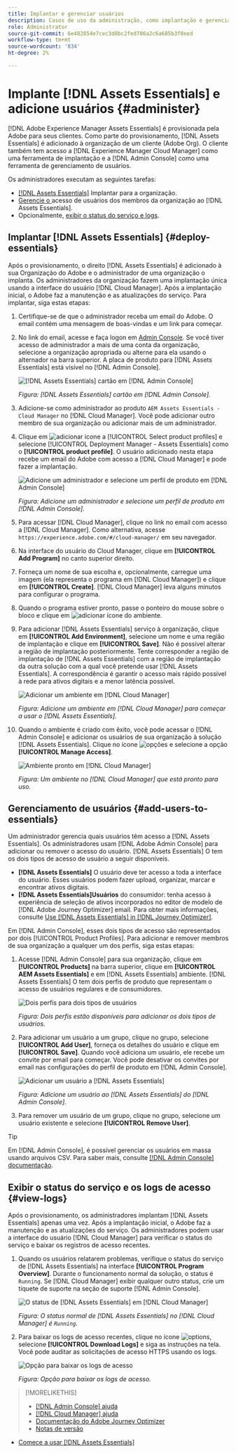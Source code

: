 ```yaml
---
title: Implantar e gerenciar usuários
description: Casos de uso da administração, como implantação e gerenciamento de usuários em [!DNL Assets Essentials].
role: Administrator
source-git-commit: 6e482854e7cec3d8bc2fed786a2c6a685b3f8eed
workflow-type: tm+mt
source-wordcount: '834'
ht-degree: 2%

---
```



# Implante [!DNL Assets Essentials] e adicione usuários {#administer}

[!DNL Adobe Experience Manager Assets Essentials] é provisionada pela Adobe para seus clientes. Como parte do provisionamento, [!DNL Assets Essentials] é adicionado à organização de um cliente (Adobe Org). O cliente também tem acesso a [!DNL Experience Manager Cloud Manager] como uma ferramenta de implantação e a [!DNL Admin Console] como uma ferramenta de gerenciamento de usuários.

Os administradores executam as seguintes tarefas:

* [ [!DNL Assets Essentials]](#deploy-essentials) Implantar para a organização.
* [Gerencie o ](#add-users-to-essentials) acesso de usuários dos membros da organização ao  [!DNL Assets Essentials].
* Opcionalmente, [exibir o status do serviço e logs](#view-logs).

## Implantar [!DNL Assets Essentials] {#deploy-essentials}

Após o provisionamento, o direito [!DNL Assets Essentials] é adicionado à sua Organização do Adobe e o administrador de uma organização o implanta. Os administradores da organização fazem uma implantação única usando a interface do usuário [!DNL Cloud Manager]. Após a implantação inicial, o Adobe faz a manutenção e as atualizações do serviço. Para implantar, siga estas etapas:

1. Certifique-se de que o administrador receba um email do Adobe. O email contém uma mensagem de boas-vindas e um link para começar.

1. No link do email, acesse e faça logon em [Admin Console](https://adminconsole.adobe.com). Se você tiver acesso de administrador a mais de uma conta da organização, selecione a organização apropriada ou alterne para ela usando o alternador na barra superior. A placa de produto para [!DNL Assets Essentials] está visível no [!DNL Admin Console].

   ![[!DNL Assets Essentials] cartão em  [!DNL Admin Console]](assets/essentials-in-admin-console.png)

   *Figura:  [!DNL Assets Essentials] cartão em  [!DNL Admin Console].*

1. Adicione-se como administrador ao produto `AEM Assets Essentials - Cloud Manager` no [!DNL Cloud Manager]. Você pode adicionar outro membro de sua organização ou adicionar mais de um administrador.

1. Clique em ![adicionar ícone](assets/do-not-localize/add-icon.svg) a [!UICONTROL Select product profiles] e selecione [!UICONTROL Deployment Manager - Assets Essentials] como o **[!UICONTROL product profile]**. O usuário adicionado nesta etapa recebe um email do Adobe com acesso a [!DNL Cloud Manager] e pode fazer a implantação.

   ![Adicione um administrador e selecione um perfil de produto em  [!DNL Admin Console]](assets/adminconsole-user1.png)

   *Figura: Adicione um administrador e selecione um perfil de produto em  [!DNL Admin Console].*

1. Para acessar [!DNL Cloud Manager], clique no link no email com acesso a [!DNL Cloud Manager]. Como alternativa, acesse `https://experience.adobe.com/#/cloud-manager/` em seu navegador.

1. Na interface do usuário do Cloud Manager, clique em **[!UICONTROL Add Program]** no canto superior direito.

1. Forneça um nome de sua escolha e, opcionalmente, carregue uma imagem (ela representa o programa em [!DNL Cloud Manager]) e clique em **[!UICONTROL Create]**. [!DNL Cloud Manager] leva alguns minutos para configurar o programa.

1. Quando o programa estiver pronto, passe o ponteiro do mouse sobre o bloco e clique em ![adicionar ícone do ambiente](assets/do-not-localize/add-environment-icon.png).

1. Para adicionar [!DNL Assets Essentials] serviço à organização, clique em **[!UICONTROL Add Environment]**, selecione um nome e uma região de implantação e clique em **[!UICONTROL Save]**. Não é possível alterar a região de implantação posteriormente. Tente corresponder a região de implantação de [!DNL Assets Essentials] com a região de implantação da outra solução com a qual você pretende usar [!DNL Assets Essentials]. A correspondência é garantir o acesso mais rápido possível à rede para ativos digitais e a menor latência possível.

   ![Adicionar um ambiente em  [!DNL Cloud Manager]](assets/cloudmanager-add-environment-for-essentials.png)

   *Figura: Adicione um ambiente em  [!DNL Cloud Manager] para começar a usar o  [!DNL Assets Essentials].*

1. Quando o ambiente é criado com êxito, você pode acessar o [!DNL Admin Console] e adicionar os usuários de sua organização à solução [!DNL Assets Essentials]. Clique no ícone ![opções](assets/do-not-localize/options-ellipses-icon.png) e selecione a opção **[!UICONTROL Manage Access]**.

   ![Ambiente pronto em  [!DNL Cloud Manager]](assets/cloudmanager-manage-access-essentials.png)

   *Figura: Um ambiente no  [!DNL Cloud Manager] que está pronto para uso.*

## Gerenciamento de usuários {#add-users-to-essentials}

Um administrador gerencia quais usuários têm acesso a [!DNL Assets Essentials]. Os administradores usam [!DNL Adobe Admin Console] para adicionar ou remover o acesso do usuário. [!DNL Assets Essentials] O tem os dois tipos de acesso de usuário a seguir disponíveis.

* **[!DNL Assets Essentials]** O usuário deve ter acesso a toda a interface do usuário. Esses usuários podem fazer upload, organizar, marcar e encontrar ativos digitais.
* **[!DNL Assets Essentials]Usuários** do consumidor: tenha acesso à experiência de seleção de ativos incorporados no editor de modelo de  [!DNL Adobe Journey Optimizer] email. Para obter mais informações, consulte [Use [!DNL Assets Essentials] in [!DNL Journey Optimizer]](https://experienceleague.adobe.com/docs/journey-optimizer/using/create-messages/assets-essentials.html).

Em [!DNL Admin Console], esses dois tipos de acesso são representados por dois [!UICONTROL Product Profiles]. Para adicionar e remover membros de sua organização a qualquer um dos perfis, siga estas etapas:

1. Acesse [!DNL Admin Console] para sua organização, clique em **[!UICONTROL Products]** na barra superior, clique em **[!UICONTROL AEM Assets Essentials]** e em [!DNL Assets Essentials] ambiente. [!DNL Assets Essentials] O tem dois perfis de produto que representam o acesso de usuários regulares e de consumidores.

   ![Dois perfis para dois tipos de usuários](assets/adminconsole-user-types.png)

   *Figura: Dois perfis estão disponíveis para adicionar os dois tipos de usuários.*

1. Para adicionar um usuário a um grupo, clique no grupo, selecione **[!UICONTROL Add User]**, forneça os detalhes do usuário e clique em **[!UICONTROL Save]**. Quando você adiciona um usuário, ele recebe um convite por email para começar. Você pode desativar os convites por email nas configurações do perfil de produto em [!DNL Admin Console].

   ![Adicionar um usuário a  [!DNL Assets Essentials]](assets/adminconsole-add-user.png)

   *Figura: Adicione um usuário ao  [!DNL Assets Essentials] do  [!DNL Admin Console].*

1. Para remover um usuário de um grupo, clique no grupo, selecione um usuário existente e selecione **[!UICONTROL Remove User]**.

>[!TIP]
>
>Em [!DNL Admin Console], é possível gerenciar os usuários em massa usando arquivos CSV. Para saber mais, consulte [[!DNL Admin Console] documentação](https://helpx.adobe.com/enterprise/using/accounts.html).

## Exibir o status do serviço e os logs de acesso {#view-logs}

Após o provisionamento, os administradores implantam [!DNL Assets Essentials] apenas uma vez. Após a implantação inicial, o Adobe faz a manutenção e as atualizações do serviço. Os administradores podem usar a interface do usuário [!DNL Cloud Manager] para verificar o status do serviço e baixar os registros de acesso recentes.

1. Quando os usuários relatarem problemas, verifique o status do serviço de [!DNL Assets Essentials] na interface **[!UICONTROL Program Overview]**. Durante o funcionamento normal da solução, o status é `Running`. Se [!DNL Cloud Manager] exibir qualquer outro status, crie um tíquete de suporte na seção de suporte [!DNL Admin Console].

   ![O status de  [!DNL Assets Essentials] em  [!DNL Cloud Manager]](assets/cloudmanager-manage-access-essentials.png)

   *Figura: O status normal de  [!DNL Assets Essentials] no  [!DNL Cloud Manager] é  `Running`.*

1. Para baixar os logs de acesso recentes, clique no ícone ![options](assets/do-not-localize/options-ellipses-icon.png), selecione **[!UICONTROL Download Logs]** e siga as instruções na tela. Você pode auditar as solicitações de acesso HTTPS usando os logs.

   ![ Opção para baixar os logs de acesso](assets/cloudmanager-download-logs.png)

   *Figura: Opção para baixar os logs de acesso.*

>[!MORELIKETHIS]
>
>* [[!DNL Admin Console] ajuda](https://helpx.adobe.com/enterprise/using/admin-console.html)
>* [[!DNL Cloud Manager] ajuda](https://experienceleague.adobe.com/docs/experience-manager-cloud-manager/using/introduction-to-cloud-manager.html?lang=pt-BR)
>* [Documentação do Adobe Journey Optimizer](https://experienceleague.adobe.com/docs/journey-optimizer/using/ajo-home.html)
>* [Notas de versão](release-notes.md)
* [Comece a usar [!DNL Assets Essentials]](get-started.md)


